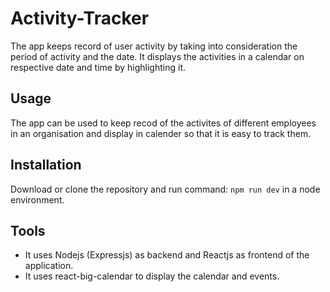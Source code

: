 # Activity-Tracker
The app keeps record of user activity by taking into consideration the period of activity and the date. It displays the activities in a calendar on respective date and time by highlighting it.

## Usage
The app can be used to keep recod of the activites of different employees in an organisation and display in calender so that it is easy to track them.

## Installation
Download or clone the repository and run command: ```npm run dev``` in a node environment.
  
## Tools
- It uses Nodejs (Expressjs) as backend and Reactjs as frontend of the application. 
- It uses react-big-calendar to display the calendar and events.
